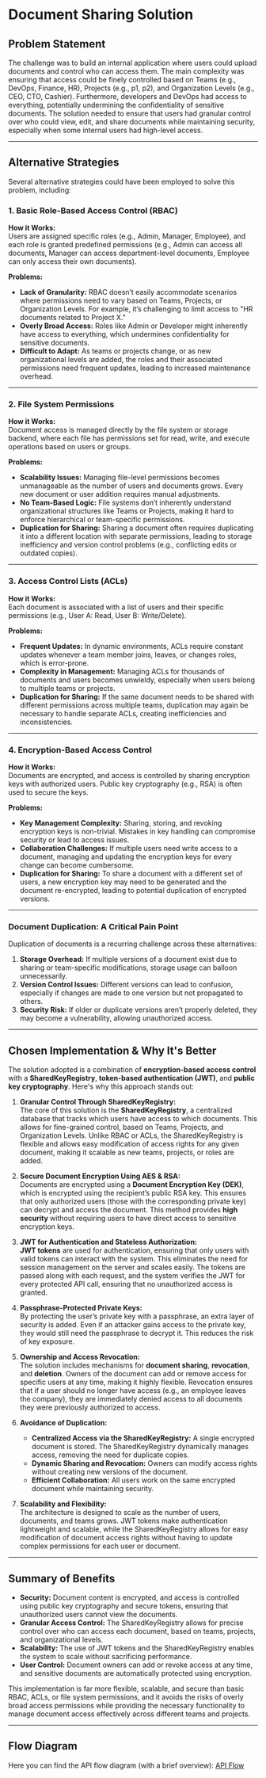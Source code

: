 # **Document Sharing Solution**

## **Problem Statement**

The challenge was to build an internal application where users could upload documents and control who can access them. The main complexity was ensuring that access could be finely controlled based on Teams (e.g., DevOps, Finance, HR), Projects (e.g., p1, p2), and Organization Levels (e.g., CEO, CTO, Cashier). Furthermore, developers and DevOps had access to everything, potentially undermining the confidentiality of sensitive documents. The solution needed to ensure that users had granular control over who could view, edit, and share documents while maintaining security, especially when some internal users had high-level access.

---

## **Alternative Strategies**

Several alternative strategies could have been employed to solve this problem, including:

### 1. **Basic Role-Based Access Control (RBAC)**

**How it Works:**  
Users are assigned specific roles (e.g., Admin, Manager, Employee), and each role is granted predefined permissions (e.g., Admin can access all documents, Manager can access department-level documents, Employee can only access their own documents).

**Problems:**  
- **Lack of Granularity:** RBAC doesn’t easily accommodate scenarios where permissions need to vary based on Teams, Projects, or Organization Levels. For example, it’s challenging to limit access to "HR documents related to Project X."  
- **Overly Broad Access:** Roles like Admin or Developer might inherently have access to everything, which undermines confidentiality for sensitive documents.  
- **Difficult to Adapt:** As teams or projects change, or as new organizational levels are added, the roles and their associated permissions need frequent updates, leading to increased maintenance overhead.  

---

### 2. **File System Permissions**

**How it Works:**  
Document access is managed directly by the file system or storage backend, where each file has permissions set for read, write, and execute operations based on users or groups.

**Problems:**  
- **Scalability Issues:** Managing file-level permissions becomes unmanageable as the number of users and documents grows. Every new document or user addition requires manual adjustments.  
- **No Team-Based Logic:** File systems don’t inherently understand organizational structures like Teams or Projects, making it hard to enforce hierarchical or team-specific permissions.  
- **Duplication for Sharing:** Sharing a document often requires duplicating it into a different location with separate permissions, leading to storage inefficiency and version control problems (e.g., conflicting edits or outdated copies).  

---

### 3. **Access Control Lists (ACLs)**

**How it Works:**  
Each document is associated with a list of users and their specific permissions (e.g., User A: Read, User B: Write/Delete).

**Problems:**  
- **Frequent Updates:** In dynamic environments, ACLs require constant updates whenever a team member joins, leaves, or changes roles, which is error-prone.  
- **Complexity in Management:** Managing ACLs for thousands of documents and users becomes unwieldy, especially when users belong to multiple teams or projects.  
- **Duplication for Sharing:** If the same document needs to be shared with different permissions across multiple teams, duplication may again be necessary to handle separate ACLs, creating inefficiencies and inconsistencies.  

---

### 4. **Encryption-Based Access Control**

**How it Works:**  
Documents are encrypted, and access is controlled by sharing encryption keys with authorized users. Public key cryptography (e.g., RSA) is often used to secure the keys.

**Problems:**  
- **Key Management Complexity:** Sharing, storing, and revoking encryption keys is non-trivial. Mistakes in key handling can compromise security or lead to access issues.  
- **Collaboration Challenges:** If multiple users need write access to a document, managing and updating the encryption keys for every change can become cumbersome.  
- **Duplication for Sharing:** To share a document with a different set of users, a new encryption key may need to be generated and the document re-encrypted, leading to potential duplication of encrypted versions.  

---

### **Document Duplication: A Critical Pain Point**

Duplication of documents is a recurring challenge across these alternatives:

1. **Storage Overhead:** If multiple versions of a document exist due to sharing or team-specific modifications, storage usage can balloon unnecessarily.  
2. **Version Control Issues:** Different versions can lead to confusion, especially if changes are made to one version but not propagated to others.  
3. **Security Risk:** If older or duplicate versions aren’t properly deleted, they may become a vulnerability, allowing unauthorized access.  

---

## **Chosen Implementation & Why It's Better**

The solution adopted is a combination of **encryption-based access control** with a **SharedKeyRegistry**, **token-based authentication (JWT)**, and **public key cryptography**. Here's why this approach stands out:

1. **Granular Control Through SharedKeyRegistry:**  
   The core of this solution is the **SharedKeyRegistry**, a centralized database that tracks which users have access to which documents. This allows for fine-grained control, based on Teams, Projects, and Organization Levels. Unlike RBAC or ACLs, the SharedKeyRegistry is flexible and allows easy modification of access rights for any given document, making it scalable as new teams, projects, or roles are added.

2. **Secure Document Encryption Using AES & RSA:**  
   Documents are encrypted using a **Document Encryption Key (DEK)**, which is encrypted using the recipient’s public RSA key. This ensures that only authorized users (those with the corresponding private key) can decrypt and access the document. This method provides **high security** without requiring users to have direct access to sensitive encryption keys.

3. **JWT for Authentication and Stateless Authorization:**  
   **JWT tokens** are used for authentication, ensuring that only users with valid tokens can interact with the system. This eliminates the need for session management on the server and scales easily. The tokens are passed along with each request, and the system verifies the JWT for every protected API call, ensuring that no unauthorized access is granted.

4. **Passphrase-Protected Private Keys:**  
   By protecting the user’s private key with a passphrase, an extra layer of security is added. Even if an attacker gains access to the private key, they would still need the passphrase to decrypt it. This reduces the risk of key exposure.

5. **Ownership and Access Revocation:**  
   The solution includes mechanisms for **document sharing**, **revocation**, and **deletion**. Owners of the document can add or remove access for specific users at any time, making it highly flexible. Revocation ensures that if a user should no longer have access (e.g., an employee leaves the company), they are immediately denied access to all documents they were previously authorized to access.

6. **Avoidance of Duplication:**  
   - **Centralized Access via the SharedKeyRegistry:** A single encrypted document is stored. The SharedKeyRegistry dynamically manages access, removing the need for duplicate copies.  
   - **Dynamic Sharing and Revocation:** Owners can modify access rights without creating new versions of the document.  
   - **Efficient Collaboration:** All users work on the same encrypted document while maintaining security.  

7. **Scalability and Flexibility:**  
   The architecture is designed to scale as the number of users, documents, and teams grows. JWT tokens make authentication lightweight and scalable, while the SharedKeyRegistry allows for easy modification of document access rights without having to update complex permissions for each user or document.  

---

## **Summary of Benefits**

- **Security:** Document content is encrypted, and access is controlled using public key cryptography and secure tokens, ensuring that unauthorized users cannot view the documents.  
- **Granular Access Control:** The SharedKeyRegistry allows for precise control over who can access each document, based on teams, projects, and organizational levels.  
- **Scalability:** The use of JWT tokens and the SharedKeyRegistry enables the system to scale without sacrificing performance.  
- **User Control:** Document owners can add or revoke access at any time, and sensitive documents are automatically protected using encryption.  

This implementation is far more flexible, scalable, and secure than basic RBAC, ACLs, or file system permissions, and it avoids the risks of overly broad access permissions while providing the necessary functionality to manage document access effectively across different teams and projects.

---

## **Flow Diagram**

Here you can find the API flow diagram (with a brief overview): [API Flow](./flow.md)